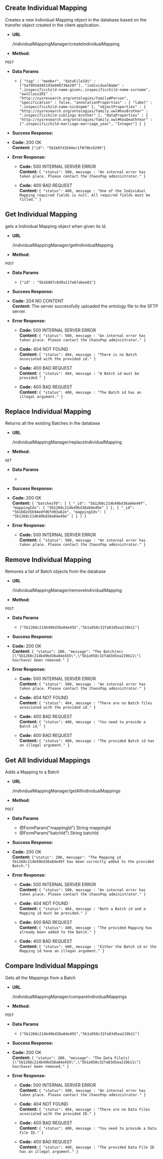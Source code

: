 **Create Individual Mapping**
----
Creates a new Individual Mapping object in the database based on the transfer object created in the client application.

* **URL**

  /individualMappingManager/createIndividualMapping

* **Method:**
  
 `POST`

* **Data Params**

  * `{
    "tag" : "member",
    "dataFileIds" : ["5af093d445193e040736e20f"],
    "individualName" : ".inspecificchild-name-given;.inspecificchild-name-surname",
    "owlClassIRI" : "http://sysresearch.org/ontologies/family#Person",
    "specification" : false,
    "annotationProperties" : {
        "label" : ".inspecificchild-name-nickname"
    },
    "objectProperties" : {
        "http://sysresearch.org/ontologies/family.owl#hasBrother" : ".inspecificchild-siblings-brother"
    },
    "dataProperties" : {
        "http://sysresearch.org/ontologies/family.owl#hasDeathYear" : [".inspecificchild-marriage-marriage_year", "Integer"]
    }
}`

* **Success Response:**
  
 * **Code:** 200 OK<br />
    **Content:** `{"id": "5b1b07d1b94ec1f079bc6299"}`
 
* **Error Response:**

  * **Code:** 500 INTERNAL SERVER ERROR<br />
    **Content:** `{ "status": 500, message : "An internal error has taken place. Please contact the ChaosPop administrator." }`

  * **Code:** 400 BAD REQUEST<br />
    **Content:** `{ "status": 400, message : "One of the Individual Mapping required fields is null. All required fields must be filled." }`

**Get Individual Mapping**
----
gets a Individual Mapping object when given its id.

* **URL**

  /individualMappingManager/getIndividualMapping

* **Method:**
  
 `POST`

* **Data Params**

  * `{"id" : "5b16987c8d9a117e67abee81"}`

* **Success Response:**
  
 * **Code:** 204 NO CONTENT <br />
    **Content:** The server successfully uploaded the ontology file to the SFTP server.
 
* **Error Response:**

  * **Code:** 500 INTERNAL SERVER ERROR<br />
    **Content:** `{ "status": 500, message : "An internal error has taken place. Please contact the ChaosPop administrator." }`

  * **Code:** 404 NOT FOUND<br />
    **Content:** `{ "status": 404, message : "There is no Batch associated with the provided id." }`
    
  * **Code:** 400 BAD REQUEST<br />
    **Content:** `{ "status": 404, message : "A Batch id must be provided." }`
   
  * **Code:** 400 BAD REQUEST<br />
    **Content:** `{ "status": 400, message : "The Batch id has an illegal argument." }`
    
**Replace Individual Mapping**
----
Returns all the existing Batches in the database

* **URL**

  /individualMappingManager/replaceIndividualMapping

* **Method:**
  
 `GET`

* **Data Params**

  * 

* **Success Response:**
  
 * **Code:** 200 OK<br />
    **Content:** `{
    "batchesTO": [
        {
            "_id": "5b1268c214b49bd38a84e49f",
            "mappingIds": [
                "5b1268c214b49bd38a84e49e"
            ]
        },
        {
            "_id": "5b1b02e5b94edfd6fd93a62e",
            "mappingIds": [
                "5b1268c214b49bd38a84e49e"
            ]
        }
    ]
}`
 
* **Error Response:**

  * **Code:** 500 INTERNAL SERVER ERROR<br />
    **Content:** `{ "status": 500, message : "An internal error has taken place. Please contact the ChaosPop administrator." }`

**Remove Individual Mapping**
----
Removes a list of Batch objects from the database

* **URL**

  /individualMappingManager/removeIndividualMapping

* **Method:**
  
 `POST`

* **Data Params**

  * `["5b1268c214b49bd38a84e455","5b1a958c32fa83d5ea219b11"]`

* **Success Response:**
  
 * **Code:** 200 OK <br />
    **Content:** `{
    "status": 200,
    "message": "The Batch(es) [\"5b1268c214b49bd38a84e455\",\"5b1a958c32fa83d5ea219b11\"] has(have) been removed."
}`
 
* **Error Response:**

  * **Code:** 500 INTERNAL SERVER ERROR<br />
    **Content:** `{ "status": 500, message : "An internal error has taken place. Please contact the ChaosPop administrator." }`

  * **Code:** 404 NOT FOUND<br />
    **Content:** `{ "status": 404, message : "There are no Batch files associated with the provided id." }`
    
  * **Code:** 400 BAD REQUEST<br />
    **Content:** `{ "status": 400, message : "You need to provide a Batch id." }`
  
  * **Code:** 400 BAD REQUEST<br />
    **Content:** `{ "status": 400, message : "The provided Batch id has an illegal argument." }`

**Get All Individual Mappings**
----
Adds a Mapping to a Batch

* **URL**

  /individualMappingManager/getAllIndividualMappings

* **Method:**
  
 `POST`

* **Data Params**

  * @FormParam("mappingId") String mappingId
  * @FormParam("batchId") String batchId

* **Success Response:**
  
 * **Code:** 200 OK <br />
    **Content:** `{"status": 200, message": "The Mapping id 5b1268c214b49bd38a84e49f has been correctly added to the provided Batch."}`
 
* **Error Response:**

  * **Code:** 500 INTERNAL SERVER ERROR<br />
    **Content:** `{ "status": 500, message : "An internal error has taken place. Please contact the ChaosPop administrator." }`

  * **Code:** 404 NOT FOUND<br />
    **Content:** `{ "status": 404, message : "Both a Batch id and a Mapping id must be provided." }`
    
  * **Code:** 400 BAD REQUEST<br />
    **Content:** `{ "status": 400, message : "The provided Mapping has already been added to the Batch." }`
  
  * **Code:** 400 BAD REQUEST<br />
    **Content:** `{ "status": 400, message : "Either the Batch id or the Mapping id have an illegal argument." }`

**Compare Individual Mappings**
----
Gets all the Mappings from a Batch

* **URL**

  /individualMappingManager/compareIndividualMappings

* **Method:**
  
 `POST`

* **Data Params**

  * `["5b1268c214b49bd38a84e455","5b1a958c32fa83d5ea219b11"]`

* **Success Response:**
  
 * **Code:** 200 OK <br />
    **Content:** `{
    "status": 200,
    "message": "The Data File(s) [\"5b1268c214b49bd38a84e455\",\"5b1a958c32fa83d5ea219b11\"] has(have) been removed."
}`
 
* **Error Response:**

  * **Code:** 500 INTERNAL SERVER ERROR<br />
    **Content:** `{ "status": 500, message : "An internal error has taken place. Please contact the ChaosPop administrator." }`

  * **Code:** 404 NOT FOUND<br />
    **Content:** `{ "status": 404, message : "There are no Data files associated with the provided ID." }`
    
  * **Code:** 400 BAD REQUEST<br />
    **Content:** `{ "status": 400, message : "You need to provide a Data File ID." }`
  
  * **Code:** 400 BAD REQUEST<br />
    **Content:** `{ "status": 400, message : "The provided Data File ID has an illegal argument." }`
